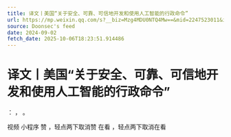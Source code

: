 ```yaml
---
title: 译文丨美国“关于安全、可靠、可信地开发和使用人工智能的行政命令”
url: https://mp.weixin.qq.com/s?__biz=Mzg4MDU0NTQ4Mw==&mid=2247523011&idx=2&sn=bebc0c91b958d9f630f8fb1720906b00
source: Doonsec's feed
date: 2024-09-02
fetch_date: 2025-10-06T18:23:51.914486
---
```


# 译文丨美国“关于安全、可靠、可信地开发和使用人工智能的行政命令”

：
，
。

视频
小程序
赞
，轻点两下取消赞
在看
，轻点两下取消在看